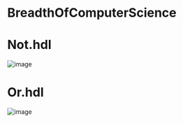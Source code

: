 # BreadthOfComputerScience
# Not.hdl
![image](https://github.com/Snegan29/BreadthOfComputerScience/assets/114458196/38694206-7c73-4446-92c0-7d83952bbc41)
# Or.hdl
![image](https://github.com/Snegan29/BreadthOfComputerScience/assets/114458196/9e8ea275-ab5c-4b68-a66e-56946e5a24de)

